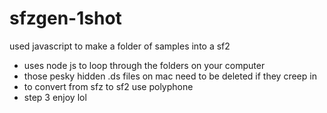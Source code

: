# sfzgen-1shot
used javascript to make a folder of samples into a sf2
- uses node js to loop through the folders on your computer
- those pesky hidden .ds files on mac need to be deleted if they creep in
- to convert from sfz to sf2 use polyphone
- step 3 enjoy lol

